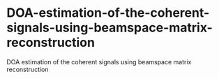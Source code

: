 # DOA-estimation-of-the-coherent-signals-using-beamspace-matrix-reconstruction
DOA estimation of the coherent signals using beamspace matrix reconstruction
